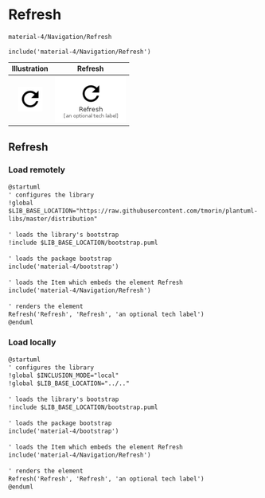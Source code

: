 # Refresh


```text
material-4/Navigation/Refresh
```

```text
include('material-4/Navigation/Refresh')
```



| Illustration | Refresh |
| :---: | :---: |
| ![illustration for Illustration](../../material-4/Navigation/Refresh.png) | ![illustration for Refresh](../../material-4/Navigation/Refresh.Local.png) |




## Refresh

### Load remotely
```plantuml
@startuml
' configures the library
!global $LIB_BASE_LOCATION="https://raw.githubusercontent.com/tmorin/plantuml-libs/master/distribution"

' loads the library's bootstrap
!include $LIB_BASE_LOCATION/bootstrap.puml

' loads the package bootstrap
include('material-4/bootstrap')

' loads the Item which embeds the element Refresh
include('material-4/Navigation/Refresh')

' renders the element
Refresh('Refresh', 'Refresh', 'an optional tech label')
@enduml
```

### Load locally
```plantuml
@startuml
' configures the library
!global $INCLUSION_MODE="local"
!global $LIB_BASE_LOCATION="../.."

' loads the library's bootstrap
!include $LIB_BASE_LOCATION/bootstrap.puml

' loads the package bootstrap
include('material-4/bootstrap')

' loads the Item which embeds the element Refresh
include('material-4/Navigation/Refresh')

' renders the element
Refresh('Refresh', 'Refresh', 'an optional tech label')
@enduml
```

